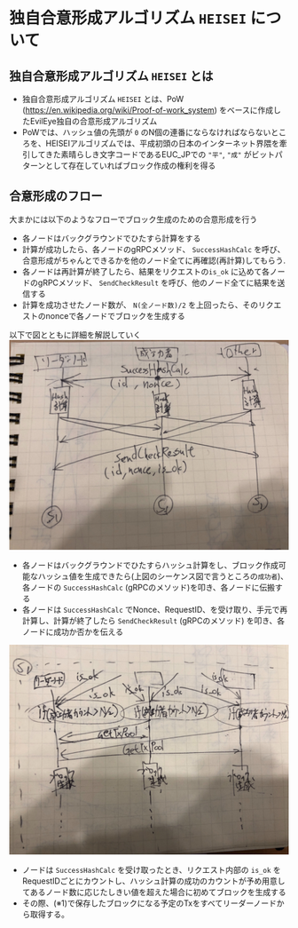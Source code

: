 # 独自合意形成アルゴリズム `HEISEI` について

## 独自合意形成アルゴリズム `HEISEI` とは
- 独自合意形成アルゴリズム `HEISEI` とは、PoW (https://en.wikipedia.org/wiki/Proof-of-work_system) をベースに作成したEvilEye独自の合意形成アルゴリズム
- PoWでは、ハッシュ値の先頭が `0` のN個の連番にならなければならないところを、HEISEIアルゴリズムでは、平成初頭の日本のインターネット界隈を牽引してきた素晴らしき文字コードであるEUC_JPでの `"平"`, `"成"` がビットパターンとして存在していればブロック作成の権利を得る

## 合意形成のフロー
大まかには以下のようなフローでブロック生成のための合意形成を行う

- 各ノードはバックグラウンドでひたすら計算をする
- 計算が成功したら、各ノードのgRPCメソッド、 `SuccessHashCalc` を呼び、合意形成がちゃんとできるかを他のノード全てに再確認(再計算)してもらう.
- 各ノードは再計算が終了したら、結果をリクエストの`is_ok` に込めて各ノードのgRPCメソッド、 `SendCheckResult` を呼び、他のノード全てに結果を送信する
- 計算を成功させたノード数が、 `N(全ノード数)/2` を上回ったら、そのリクエストのnonceで各ノードでブロックを生成する

以下で図とともに詳細を解説していく  
![](images/consensus_1.jpg)
- 各ノードはバックグラウンドでひたすらハッシュ計算をし、ブロック作成可能なハッシュ値を生成できたら(上図のシーケンス図で言うところの`成功者`)、各ノードの `SuccessHashCalc` (gRPCのメソッド)を叩き、各ノードに伝搬する
- 各ノードは `SuccessHashCalc` でNonce、RequestID、を受け取り、手元で再計算し、計算が終了したら `SendCheckResult` (gRPCのメソッド) を叩き、各ノードに成功か否かを伝える

![](images/consensus_2.jpg)
- ノードは `SuccessHashCalc` を受け取ったとき、リクエスト内部の `is_ok` をRequestIDごとにカウントし、ハッシュ計算の成功のカウントが予め用意してあるノード数に応じたしきい値を超えた場合に初めてブロックを生成する
- その際、(※1)で保存したブロックになる予定のTxをすべてリーダーノードから取得する。



